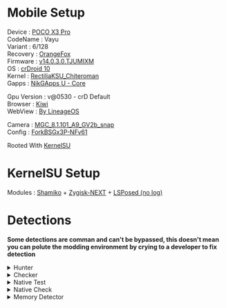 # Mobile Setup

Device : [POCO X3 Pro](https://www.gsmarena.com/xiaomi_poco_x3_pro-10802.php)<br>
CodeName : Vayu<br>
Variant : 6/128<br>
Recovery : [OrangeFox](https://orangefox.download/device/vayu)<br>
Firmware : [v14.0.3.0.TJUMIXM](https://xiaomifirmwareupdater.com/firmware/vayu/stable/V14.0.3.0.TJUMIXM/)<br>
OS : [crDroid 10](https://sourceforge.net/projects/crdroid/files/vayu/10.x/)<br>
Kernel : [RectiliaKSU_Chiteroman](https://t.me/playintegrityfix/148682)<br>
Gapps : [NikGApps U - Core](https://sourceforge.net/projects/nikgapps/files/Releases/NikGapps-U/)<br>

Gpu Version : v@0530 - crD Default<br>
Browser : [Kiwi](https://play.google.com/store/apps/details?id=com.kiwibrowser.browser)<br>
WebView : [By LineageOS](https://www.apkmirror.com/apk/lineageos/android-system-webview-2/)<br>

Camera : [MGC_8.1.101_A9_GV2b_snap](https://1-dontsharethislink.celsoazevedo.com/file/filesc/MGC_8.1.101_A9_GV2b_snap.apk)<br>
Config : [ForkBSGx3P-NFv61](https://github.com/BEASTover9000/Mobile-Specification/releases/tag/v61)<br>

Rooted With [KernelSU](https://github.com/tiann/KernelSU)

# KernelSU Setup

Modules : [Shamiko](https://github.com/LSPosed/LSPosed.github.io/releases) + [Zygisk-NEXT](https://github.com/Dr-TSNG/ZygiskNext) + [LSPosed (no log)](https://github.com/CMDQ8575/LSPosed)

# Detections

**Some detections are comman and can't be bypassed, this doesn't mean you can polute the modding environment by crying to a developer to fix detection**

<details>
  <summary>Hunter</summary>
<br>
  
![Hunter](./Media/Hunter.png)
</details>
<details>
  <summary>Checker</summary>
<br>
  
![Checker](./Media/Checker.png)
</details>
<details>
  <summary>Native Test</summary>
<br>
  
![Native%20Test](./Media/Native%20Test.jpg)
</details>
<details>
  <summary>Native Check</summary>
<br>
  
![Native%20Check](./Media/Native%20Check.png)
</details>
<details>
  <summary>Memory Detector</summary>
<br>
  
![Memory%20Detector](./Media/Memory%20Detector.png)
</details>
